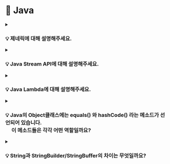 # 📃 Java



<details>
<summary><strong><h3> 💡 제네릭에 대해 설명해주세요. </h3></strong></summary>
<div markdown="1">

    클래스나 메소드에서 사용할 내부 데이터 타입을 컴파일 시에 미리 지정하는 방법

### 📌 제네릭은 왜 사용하나요?
- 제네릭은 컴파일 타임에 타입 검사를 실행하기 때문에, <strong>런타임에 타입 안정성</strong>을 보장한다.  
    (런타임에 발생할 수 있는 ClassCastException을 컴파일 타임에서 체크 가능)

- 제네릭은 미리 타입을 지정하기 때문에, 런타임 시점에서 반환 값에 대한 타입 변환 및 타입 검사에 들어가는 오버헤드를 줄일 수 있다.

<br>

### 📌 제네릭의 변성에 대해 설명해주세요.

    🔥 제네릭은 기본적으로 무공변이다.

    어떠한 T 타입의 공변성을 허용하려면 <? extend T>를 사용한다.
    어떠한 T 타입의 반공변성을 허용하려면 <? super T>를 사용한다.

<br>

### 📌변성과 공변/반공변/무공변에 대해 설명해주세요.

<strong>변성</strong>은 타입의 상속 계층 관계에서 서로 다른 타입 간에 어떤 관계가 있는지를 나타태는 지표이다.

<br>

<strong>공변</strong> : `S` 가 `T` 의 하위 타입이면,
`List<S>` 는 `List<T>` 의 하위 타입이다.

<strong>반공변</strong> : `S` 가 `T`의 하위 타입이면,
T[] 는 S[] 의 하위 타입이다. (공변의 반대) 
`List<T>` 는 `List<S>` 의 하위 타입이다. (공변의 반대)

<strong>무공변</strong> : `S` 와 `T` 는 서로 관계가 없다.
`List<S>` 와 `List<T>` 는 서로 다른 타입이다.

<br>

</div>
</details>

<details>
<summary><strong><h3> 💡 Java Stream API에 대해 설명해주세요.</h3></strong></summary>
<div markdown="1">
</div>

    Stream API는 컬렉션 / 배열에 저장된 요소들을 하나씩 참조하면서 반복적으로 처리할 수 있는 기능을 제공한다.


<br>

### 📌 Java Stream API의 특징에는 무엇이 있나요?


### 1️⃣ 원본의 데이터를 변경하지 않는다.
    Stream API는 원본 데이터를 복사하여 별도의 Stream을 생성하기 때문에 원본 데이터를 변경하지 않는다.


### 2️⃣ Stream은 일회용이다.

    재 사용이 가능한 Collection과 달리, Stream API는 일회용이다.  

만약 닫힌 Stream을 재 사용한다면 IllegalStateException이 발생하게 되므로, 재 사용이 필요한 경우에는 Stream을 다시 생성해주어야 한다.

<br>


### 3️⃣ 내부 반복으로 작업을 처리한다.
외부 반복을 통해 작업하는 Collection과 달리, Stream은 <strong>내부 반복</strong>을 통해 작업을 수행한다.

![Alt text](image-2.png)

    🔥 내부 반복자는 멀티 코어 CPU를 최대한 활용하기 위해, 요소들을 분배시켜 병렬적으로 작업 할 수 있다.

![Alt text](image-3.png)

<br>

### 4️⃣ Stream은 쉬운 병렬 처리를 지원한다.
    parallelStream() 메소드를 호출하여 병렬 Stream을 생성함으로써 손쉽게 병렬 처리할 수 있다.


### 5️⃣ Stream은 지연 연산을 수행한다.

    데이터 처리를 필요로 할 때까지 연산을 지연시키고, 필요한 연산만 수행하여 성능을 최적화할 수 있다.

<br>

스트림 파이프라인을 실행하게 되면 JVM은 곧바로 스트림 연산을 실행시키지 않는다.  

<br>


최소한의 필수적인 작업만을 수행하고자, 즉 지연 연산을 위한 준비작업을 수행한다. 
1. 스트림 파이프라인이 어떠한 중간 연산과 최종 연산으로 구성 되어 있는지 검사한다.  

2. 검사 결과를 바탕으로 JVM은 어떠한 방식으로 최적화를 진행할지 미리 계획하고, 그 계획에 따라 스트림의 개별 요소에 대한 스트림 연산을 수행하게 된다.
   
<br>

🔥 스트림에서 제공하는 최적화 전략으로는 <strong>루프 퓨전</strong>과 <strong>쇼트 서킷</strong>이 대표적이다.

<br>
<details>
<summary><strong>[루프 퓨전]</strong></summary>
<div markdown="1">

<br>

    Stream 파이프라인에서 연속적으로 체이닝된 복수의 스트림 연산을 하나의 연산 과정으로 병합시키는 방법
</div>
</details>

<br>
<details>
<summary><strong>[쇼트 서킷]</strong></summary>
<div markdown="1">
<br>

    불필요한 연산을 의도적으로 수행하지 않음으로써 실행 속도를 높이는 기법
    
    Ex) limit과 같은 쇼트 서킷 연산을 활용하여 스트림의 일부 요소들에 대한 연산을 완전히 생략한다.


<br>

</div>
</details>

<br>
<br>


### 📌 Stream과 for-loop의 성능 차이를 비교해 주세요.

    🔥 일반적으로 for-loop이 Stream보다 빠르다.


<br>

**🤷🏻‍♀️ 왜 for문이 더 빠를까?**

1. Stream은 <strong>매개변수를 통한 값 복사</strong>를 통해 원본 데이터의 불변성을 지원한다.  

    이로 인해 메모리 사용 증가, 복사로 인한 오버헤드 등으로 속도가 상대적으로 느리다.

<br>

2. <strong>Stream은 내부 최적화가 상대적으로 부족하다.</strong> 
   
    for-loop는 오래 전부터 사용되온 문법이기 때문에,
    for-loop에 대한 JIT Compiler의 내부 최적화가 잘 되어있는 반면
    
    Stream은 Java8 이후에 도입된 기능으로, 상대적으로 내부 최적화가 부족하기 때문이다.

<br>

### Stream 사용 시, for-loop 대비 속도 손실을 줄이려면

✅ Collection이 되는 스트림 소스의 크기가 충분히 크거나,     

✅ 컴퓨팅 연산이 CPU-intensive할 정도로 비용이 매우 비싸거나,    

✅ 병렬 스트림을 사용한다면, 스트림 소스인 Collection은 split하기 쉬운 자료 구조여야 하며, 연산이 stateful하지 않아야 한다.

<br>

🔥 가독성 / 유지 보수의 측면과 성능적인 측면을 고려해서 for-loop 또는 Stream을 선택해 사용하자.

<br>
</details>


<details>
<summary><strong><h3> 💡 Java Lambda에 대해 설명해주세요. </h3></strong></summary>
<div markdown="1">
<br>
    
    🔥 함수를 하나의 식으로 표현한 것

<br>

-  **[특징]**
   - 람다식 내에서 사용되는 지역변수는 final이 붙지 않아도 상수로 간주된다.
   - 람다식으로 선언된 변수 명은 다른 변수명과 중복될 수 없다.

<br>

-  **[장점]**  

   <strong> 🤷🏻‍♀️ Java Lambda는 왜 만들어졌고, 어느 때 주로 사용할까요? </strong>

   - 개발자의 의도가 명확히 드러나 가독성이 높아진다.
   - 함수를 만드는 과정 없이 한번에 처리할 수 있어 생산성이 높아진다.
   - 병렬 처리가 용이하다.

<br>

- **[단점]**
  -  람다를 사용하면서 만든 익명 함수는 재 사용이 불가능하다.
  - 디버깅 시 함수 콜 스택 추적이 다소 어렵다

<br>
<br>

### 📌 람다가 사용하는 지역변수는 왜 Effectively Final 이어야 하는가?

<br>

    🔥 지역 변수가 스택에 저장되기 때문에 람다식에서 외부 지역 변수 값을 바로 참조하는 것에 제약이 있어 복사된 값을 이용하게 되는데,   
       이때, 멀티 쓰레드 환경에서 복사 될/복사된 값이 변경 가능 할 경우 이로 인한 동시성 이슈에 대응할 수 없기 때문이다.

<br>
<br>


람다식에는 다음과 같은 규칙이 존재한다.

    1️⃣ 람다식은 외부 block 에 있는 변수에 접근할 수 있다.
    2️⃣ 외부 block 에 있는 변수가 지역 변수 일 경우 final 혹은 *effectively final 인 경우에만 접근이 가능하다

<br>

<details>
<summary><strong>[effectively final]</strong></summary>
<div markdown="1">

<br>

Java 8 에 추가된 syntactic sugar 일종으로, 초기화 된 이후 값이 한번도 변경되지 않았다면 effectively final 이라고 할 수 있다. 


effectively final 변수는 final 키워드가 붙어있지 않았지만 final 키워드를 붙힌 것과 동일하게 컴파일러에서 처리한다. 

</div>
</details>


<br>
<br>


외부 변수로 지역 변수를 이용하는 람다식(Local Capturing lambda)은 다음과 같은 특징이 있다.

<strong>1️⃣ 람다식에서 사용되는 외부 지역 변수는 복사본이다.</strong>   

    → 메소드 내 지역 변수를 참조하는 람다식을 리턴하는 메소드가 있을 경우, 메소드 block 이 끝나면 지역 변수가 스택에서 제거 되므로 추후에 람다식이 수행될 때 참조할 수 없다.
    → 지역 변수를 관리하는 스레드와 람다식이 실행되는 스레드가 다를 수 있다.

<br>

<strong>2️⃣ 🔥 final 혹은 effectively final인 지역 변수만 람다식에서 사용할 수 있다. </strong>

    람다식이 어떤 쓰레드에서 수행될지는 미리 알 수 없다. 
    이 얘기는 곧 외부 지역 변수를 다루는 쓰레드와 람다식이 수행되는 쓰레드가 다를 수 있다는 의미이다.
    
    지역 변수 값을 제어하는 스레드 A, 람다식을 수행되는 스레드 B 가 있다고 가정했을 때 문제는 다음과 같다.

    🙄 람다식에서 사용되는 외부 지역 변수 값이 가장 최신 값으로 복사되어 전달 됐는지 확신할 수 없다.
    왜냐하면 지역 변수는 변경될 수 있고, 지역 변수를 스레드 간에 동기화 해주는 것은 불가능 하기 때문이다. 

    이러한 문제점을 피하기 위해 람다에서 사용되는 외부 지역 변수는 전달되는 복사본이 변경되지 않은 최신 값 임을 보장하기 위해 fianl 혹은 effectively final 이어야 한다.


<br>

</div>
</details>



<details>
<summary><strong><h3> 💡 Java의 Object클래스에는 equals() 와 hashCode() 라는 메소드가 선언되어 있습니다.   
<br> &nbsp;&nbsp; &nbsp; 이 메소드들은 각각 어떤 역할일까요? </h3></strong></summary>
<div markdown="1">

<br>

    equals()는 두 객체의 동일성을 판별한다.
    hashCode()는 객체의 주소를 해싱하여 해시 값을 만든 후 반환한다.

- 두 객체의 <strong>주소</strong>가 같다면 두 객체는 <strong>동일</strong>하다.  
-  두 객체의 <strong>논리적 지위</strong>가 같다면 두 객체는 <strong>동등</strong>하다.

<br>

### 📌hashCode() 를 잘못 오버라이딩하면 Hash Collection의 성능이 떨어질 수가 있습니다. 어떤 케이스일 때 그럴 수 있을까요?
 
<br>

equals()만 오버라이딩 한 경우,

    두 객체가 equals()로 동등하지만 hashCode() 값이 다르다면 서로 다른 버킷에 저장될 수 있다.

    ➡ 버킷에 저장되는 객체의 수 증가 
    ➡ equals() 비교를 수행하는 불필요한 연산도 증가
    ➡ Hash Collection의 조회 성능 저하


🔥 따라서, equals() 메서드를 오버라이딩한 경우에는 반드시 hashCode() 메서드도 함께 오버라이딩 해야한다.

<br>

<details>
<summary><strong>[ Hash Collection과 Hash 충돌 ]</strong></summary>
<div markdown="1">
<br>

Hash Collection은 **<key, value>** 형태로 데이터를 저장한다. 

버킷의 크기(M)는 한정되어 있기 때문에  **`hashCode()`** 를 이용해 key 값을 기준으로 만들어진 해시 값을 M으로 나눈 나머지를 버킷의 인덱스로 사용한다

`int index = x.hashCode() % M;`

<br>

따라서, **해시 충돌**이 발생할 수 있다. 

해시 충돌이 발생할 경우,

- jdk 8 이전 : Linked List 활용한다.

![Alt text](image-4.png)

<br>

- jdk 8 이후: Linked List와 Red Black Tree를 활용한다.
(충돌 개수가 8개 초과이면 Tree로 변경
 충돌 개수가 6개 미만이면 Linked List로 변경)

![Alt text](image-5.png)


<br>

버킷의 특정 인덱스에 해시 충돌이 존재하는 경우, **`equals()`** 메소드가 사용된다.

✅ 해시 충돌 상황에서, 객체를 삽입하는 경우

- equals()가 true인 객체가 있다면 해당 객체를 덮어쓴다.  
- equals()가 true인 객체가 없다면, 해당 Entry를 추가한다.  

<br>

✅ 해시 충돌 상황에서, 객체를 조회하는 경우

- equals()가 true인 객체가 있다면 해당 객체를 반환한다.  
- equals()가 true인 객체가 없다면, null을 반환한다.  

</div>
</details>

</div>
</details>


<details>
<summary><strong><h3> 💡 String과 StringBuilder/StringBuffer의 차이는 무엇일까요?  </h3></strong></summary>
<div markdown="1">

<br>

    String은 불변 클래스이기 때문에 매 연산 시마다 새로운 문자열을 가진 String 인스턴스가 생성되지만,

    StringBuffer / StringBuilder는 가변 클래스이기 때문에 새로운 인스턴스의 생성 없이 문자열 연산이 가능하다.

<br>
<details>
<summary><strong>[ 더 알아보기 ]</strong></summary>
<div markdown="1">
<br>

String 자료형 만으로도, +연산이나 concat()으로 문자열을 추가할 수 있다.   
하지만, 기본적으로 **String 객체는 불변 클래스**이기 때문에 concat()은 동작 수행 후 매번 새로운 String 인스턴스를 반환하고, 이는 자원 낭비와 성능 저하를 야기한다.

<br>

StringBuffer나 StringBuilder의 경우 버퍼의 크기를 유연하게 조절하는 **가변 클래스**이다.

두 클래스는 내부적으로 버퍼(buffer)라고 하는 독립적인 공간을 가지기 때문에 버퍼 내에서 문자열 연산을 할 수 있도록 설계되어 있다.

따라서, 자원 낭비가 없고, 연산 속도도 매우 빠르다는 특징이 있다.
</div>
</details>

<br>
<details>
<summary><strong>[ 성능을 고려한 문자열 자료형 선택 ]</strong></summary>
<div markdown="1">
<br>

StringBuffer나 StringBuilder를 생성할 경우, buffer의 크기를 지정해줘야 한다.

StringBuffer나 StringBuilder에서 문자열 연산을 할 경우, 마찬가지로 버퍼의 크기를 조절하는 내부적인 연산이 필요하므로 많은 양의 문자열 수정이 아니라면 String 객체를 사용하는것이 오히려 나을 수 있다.

또한, String 클래스는 크기가 고정되어 있으므로 단순한 조회 연산에서는 StringBuffer나 StringBuilder 클래스보다 빠르다.

즉, 문자열 연산 작업이 많을 경우에는 StringBuffer나 StringBuilder를,   
그렇지 않은 경우에는 String을 사용하는 것이 좋다.
</div>
</details>

<br>

### 📌 StringBuffer와 StringBuilder의 차이는 무엇일까요?

<br>
    
     ✅ StringBuffer는 동기화를 지원하므로, 멀티 스레드 환경에서 안전하다.
     ✅ StringBuilder는 동기화를 지원하지 않으므로, 싱글 스레드 환경에서의 사용을 가정한다.

<br>

<strong> 🔥 StringBuffer는 메소드에서 synchronized 키워드를 사용하기 때문이다.</strong>
<br>
<details>
<summary><strong>[ Java의 synchronized 키워드 ]</strong></summary>
<div markdown="1">
<br>

synchronized 키워드는 여러 스레드가 동시에 공유 자원에 접근할려고 할 때,   
현재 데이터를 사용하고 있는 스레드를 제외한 나머지 스레드들이 데이터에 접근할 수 없도록 막는 역할을 수행한다.
</div>
</details>


<br>
<br>

### 📌왜 동기화(synchronized)가 걸려있으면 느린걸까요?
<br>

동기화된 코드 블록이나 메서드는 여러 스레드 간에 상호배제를 위해 <strong>락(lock)</strong>을 사용한다.

1️⃣ 락을 획득하고 반환하는 과정, 스레드 간의 대기 및 깨움 작업 등은 프로그램의 실행 속도를 느리게 만들 수 있다.   

2️⃣ 동기화된 코드에서는 스레드 간의 경합이 발생하여 성능에 영향을 미칠 수 있다.

<br>

### 📌 싱글 스레드로 접근한다는 가정하에선 "StringBuffer" 와 "StringBuilder" 의 성능이 똑같을까요?
    
<br>    
싱글 스레드 환경에서도 동기화 작업은 다음과 같은 이유로 추가적인 오버헤드를 초래할 수 있다.

<br>

- 싱글 스레드에서 동기화된 코드 블록이나 메소드에 접근하는 경우에도, 해당 블록의 락(lock)을 획득하고 반환하는 작업이 여전히 수행된다.   

- 싱글 스레드에서는 스레드 간의 경합이 발생하지 않지만, synchronized 키워드로 동기화된 블록에 진입하여 락을 획득하고 작업을 수행한 후 락을 반환하는 과정을 거친다.

<br>

🔥 즉, 싱글 스레드 환경에서는 StringBuilder의 성능이 더 좋다.

<br>

    🤷🏻‍♀️ 흐음 포인트)

    싱글 스레드 환경이거나, 비동기를 사용할 일이 없으면 StringBuilder를 쓰는 것이 이상적이라 할 수 있다.
    하지만 현업에서, 자바 어플리케이션은 대부분 멀티 스레드 환경에서 돌아가기 때문에 Thread Safe를 지원하는 StringBuffer로 통일하여 코딩하는것이 좋다. 
    (StringBuffer 와 StringBuilder 속도 차이는 미미하다고 한다.)

</div>
</details>
